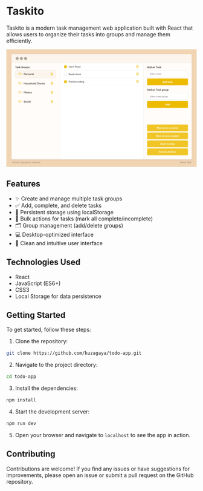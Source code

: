 # Taskito

Taskito is a modern task management web application built with React that allows users to organize their tasks into groups and manage them efficiently.

![Taskito App](src/assets/Taskito.png)

## Features

- ✨ Create and manage multiple task groups
- ✅ Add, complete, and delete tasks
- 💾 Persistent storage using localStorage
- 🎯 Bulk actions for tasks (mark all complete/incomplete)
- 🗂️ Group management (add/delete groups)
- 💻 Desktop-optimized interface
- 🎨 Clean and intuitive user interface

## Technologies Used

- React
- JavaScript (ES6+)
- CSS3
- Local Storage for data persistence

## Getting Started

To get started, follow these steps:

1. Clone the repository:

```bash
git clone https://github.com/kuzagaya/todo-app.git
```

2. Navigate to the project directory:

```bash
cd todo-app
```

3. Install the dependencies:

```bash
npm install
```

4. Start the development server:

```bash
npm run dev
```

5. Open your browser and navigate to `localhost` to see the app in action.

## Contributing

Contributions are welcome! If you find any issues or have suggestions for improvements, please open an issue or submit a pull request on the GitHub repository.
